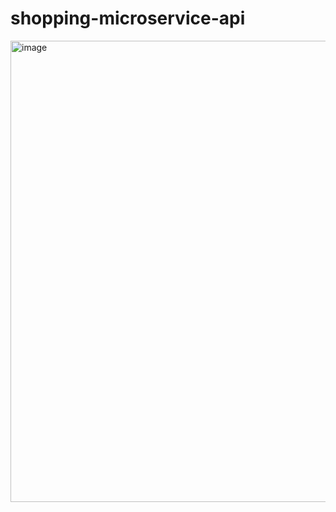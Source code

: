 # shopping-microservice-api

<img width="738" alt="image" src="https://user-images.githubusercontent.com/60356676/171612095-bf3a7006-75ba-4655-b6e4-16e4fbe83815.png">

